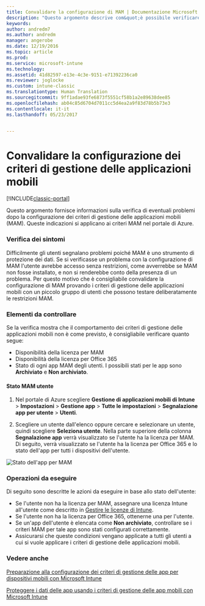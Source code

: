 ```yaml
---
title: Convalidare la configurazione di MAM | Documentazione Microsoft
description: "Questo argomento descrive com&quot;è possibile verificare e convalidare se i criteri di gestione delle applicazioni mobili (MAM) sono configurati correttamente e funzionano come previsto."
keywords: 
author: andredm7
ms.author: andredm
manager: angerobe
ms.date: 12/19/2016
ms.topic: article
ms.prod: 
ms.service: microsoft-intune
ms.technology: 
ms.assetid: 41d82597-e13e-4c3e-9151-e71392236ca0
ms.reviewer: joglocke
ms.custom: intune-classic
ms.translationtype: Human Translation
ms.sourcegitcommit: 9ff1adae93fe6873f5551cf58b1a2e89638dee85
ms.openlocfilehash: ab04c85d6704d7011cc5d4ea2a9f83d78b5b73e3
ms.contentlocale: it-it
ms.lasthandoff: 05/23/2017


---
```


# <a name="validating-your-mobile-application-management-setup"></a>Convalidare la configurazione dei criteri di gestione delle applicazioni mobili

[!INCLUDE[classic-portal](../includes/classic-portal.md)]

Questo argomento fornisce informazioni sulla verifica di eventuali problemi dopo la configurazione dei criteri di gestione delle applicazioni mobili (MAM). Queste indicazioni si applicano ai criteri MAM nel portale di Azure.

### <a name="checking-for-symptoms"></a>Verifica dei sintomi
Difficilmente gli utenti segnalano problemi poiché MAM è uno strumento di protezione dei dati. Se si verificasse un problema con la configurazione di MAM l'utente avrebbe accesso senza restrizioni, come avverrebbe se MAM non fosse installato, e non si renderebbe conto della presenza di un problema. Per questo motivo che è consigliabile convalidare la configurazione di MAM provando i criteri di gestione delle applicazioni mobili con un piccolo gruppo di utenti che possono testare deliberatamente le restrizioni MAM.


### <a name="what-to-check"></a>Elementi da controllare

Se la verifica mostra che il comportamento dei criteri di gestione delle applicazioni mobili non è come previsto, è consigliabile verificare quanto segue:

- Disponibilità della licenza per MAM
- Disponibilità della licenza per Office 365
- Stato di ogni app MAM degli utenti. I possibili stati per le app sono **Archiviato** e **Non archiviato**.

#### <a name="user-mam-status"></a>Stato MAM utente
1. Nel portale di Azure scegliere **Gestione di applicazioni mobili di Intune** > **Impostazioni** > **Gestione app** > **Tutte le impostazioni** > **Segnalazione app per utente** > **Utenti**.

2. Scegliere un utente dall'elenco oppure cercare e selezionare un utente, quindi scegliere **Seleziona utente**. Nella parte superiore della colonna **Segnalazione app** verrà visualizzato se l'utente ha la licenza per MAM. Di seguito, verrà visualizzato se l'utente ha la licenza per Office 365 e lo stato dell'app per tutti i dispositivi dell'utente.

![Stato dell'app per MAM](..\media\ts-mam-user-apps.png)

### <a name="what-to-do"></a>Operazioni da eseguire
Di seguito sono descritte le azioni da eseguire in base allo stato dell'utente:

- Se l'utente non ha la licenza per MAM, assegnare una licenza Intune all'utente come descritto in [Gestire le licenze di Intune](..\get-started\start-with-a-paid-subscription-to-microsoft-intune.md).
- Se l'utente non ha la licenza per Office 365, ottenerne una per l'utente.
- Se un'app dell'utente è elencata come **Non archiviato**, controllare se i criteri MAM per tale app sono stati configurati correttamente.
- Assicurarsi che queste condizioni vengano applicate a tutti gli utenti a cui si vuole applicare i criteri di gestione delle applicazioni mobili.

### <a name="see-also"></a>Vedere anche
[Preparazione alla configurazione dei criteri di gestione delle app per dispositivi mobili con Microsoft Intune](..\deploy-use\get-ready-to-configure-mobile-app-management-policies-with-microsoft-intune.md)

[Proteggere i dati delle app usando i criteri di gestione delle app mobili con Microsoft Intune](..\deploy-use\protect-app-data-using-mobile-app-management-policies-with-microsoft-intune.md)

